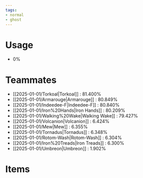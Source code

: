 ```yaml
---
tags:
- normal
- ghost
---
```

# Usage
- 0%
# Teammates
- [[2025-01-01/Torkoal|Torkoal]] : 81.400%
- [[2025-01-01/Armarouge|Armarouge]] : 80.849%
- [[2025-01-01/Indeedee-F|Indeedee-F]] : 80.840%
- [[2025-01-01/Iron%20Hands|Iron Hands]] : 80.209%
- [[2025-01-01/Walking%20Wake|Walking Wake]] : 79.427%
- [[2025-01-01/Volcanion|Volcanion]] : 6.424%
- [[2025-01-01/Mew|Mew]] : 6.355%
- [[2025-01-01/Tornadus|Tornadus]] : 6.348%
- [[2025-01-01/Rotom-Wash|Rotom-Wash]] : 6.304%
- [[2025-01-01/Iron%20Treads|Iron Treads]] : 6.300%
- [[2025-01-01/Umbreon|Umbreon]] : 1.902%
# Items